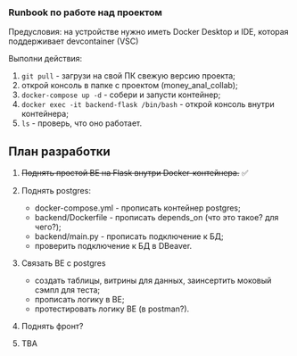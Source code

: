 ### Runbook по работе над проектом
Предусловия: на устройстве нужно иметь Docker Desktop и IDE, которая поддерживает devcontainer (VSC)

Выполни действия:
1) `git pull` - загрузи на свой ПК свежую версию проекта;
2) открой консоль в папке с проектом (money_anal_collab);
3) `docker-compose up -d` - собери и запусти контейнер;
4) `docker exec -it backend-flask /bin/bash` - открой консоль внутри контейнера;
5) `ls` - проверь, что оно работает.



## План разработки

1. ~~Поднять простой BE на Flask внутри Docker-контейнера.~~ ✅

2. Поднять postgres:

    - docker-compose.yml - прописать контейнер postgres;
    - backend/Dockerfile - прописать depends_on (что это такое? для чего?);
    - backend/main.py - прописать подключение к БД;
    - проверить подключение к БД в DBeaver.

4. Связать BE с postgres

    - создать таблицы, витрины для данных, заинсертить моковый сэмпл для теста;
    - прописать логику в BE;
    - протестировать логику BE (в postman?).

6. Поднять фронт? 

5) TBA

